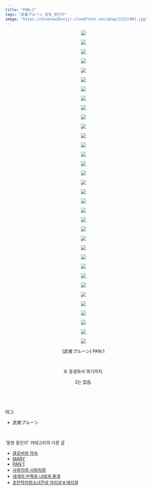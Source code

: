 ```yaml
---
title: "PAN;1"
tags: "武者プルーン 동방_동인지"
image: "https://d1xbsow2hxcyjr.cloudfront.net/ghap/2222/001.jpg"
---
```

<div class="article">
<p style="text-align: center; clear: none; float: none;"><img src="{{ site.imgserver10 }}/ghap/2222/001.jpg"/></p>
<p style="text-align: center; clear: none; float: none;"><img src="{{ site.imgserver10 }}/ghap/2222/002.jpg"/></p>
<p style="text-align: center; clear: none; float: none;"><img src="{{ site.imgserver10 }}/ghap/2222/003.jpg"/></p>
<p style="text-align: center; clear: none; float: none;"><img src="{{ site.imgserver10 }}/ghap/2222/004.jpg"/></p>
<p style="text-align: center; clear: none; float: none;"><img src="{{ site.imgserver10 }}/ghap/2222/005.jpg"/></p>
<p style="text-align: center; clear: none; float: none;"><img src="{{ site.imgserver10 }}/ghap/2222/006.jpg"/></p>
<p style="text-align: center; clear: none; float: none;"><img src="{{ site.imgserver10 }}/ghap/2222/007.jpg"/></p>
<p style="text-align: center; clear: none; float: none;"><img src="{{ site.imgserver10 }}/ghap/2222/008.jpg"/></p>
<p style="text-align: center; clear: none; float: none;"><img src="{{ site.imgserver10 }}/ghap/2222/009.jpg"/></p>
<p style="text-align: center; clear: none; float: none;"><img src="{{ site.imgserver10 }}/ghap/2222/010.jpg"/></p>
<p style="text-align: center; clear: none; float: none;"><img src="{{ site.imgserver10 }}/ghap/2222/011.jpg"/></p>
<p style="text-align: center; clear: none; float: none;"><img src="{{ site.imgserver10 }}/ghap/2222/012.jpg"/></p>
<p style="text-align: center; clear: none; float: none;"><img src="{{ site.imgserver10 }}/ghap/2222/013.jpg"/></p>
<p style="text-align: center; clear: none; float: none;"><img src="{{ site.imgserver10 }}/ghap/2222/014.jpg"/></p>
<p style="text-align: center; clear: none; float: none;"><img src="{{ site.imgserver10 }}/ghap/2222/015.jpg"/></p>
<p style="text-align: center; clear: none; float: none;"><img src="{{ site.imgserver10 }}/ghap/2222/016.jpg"/></p>
<p style="text-align: center; clear: none; float: none;"><img src="{{ site.imgserver10 }}/ghap/2222/017.jpg"/></p>
<p style="text-align: center; clear: none; float: none;"><img src="{{ site.imgserver10 }}/ghap/2222/018.jpg"/></p>
<p style="text-align: center; clear: none; float: none;"><img src="{{ site.imgserver10 }}/ghap/2222/019.jpg"/></p>
<p style="text-align: center; clear: none; float: none;"><img src="{{ site.imgserver10 }}/ghap/2222/020.jpg"/></p>
<p style="text-align: center; clear: none; float: none;"><img src="{{ site.imgserver10 }}/ghap/2222/021.jpg"/></p>
<p style="text-align: center; clear: none; float: none;"><img src="{{ site.imgserver10 }}/ghap/2222/022.jpg"/></p>
<p style="text-align: center; clear: none; float: none;"><img src="{{ site.imgserver10 }}/ghap/2222/023.jpg"/></p>
<p style="text-align: center; clear: none; float: none;"><img src="{{ site.imgserver10 }}/ghap/2222/024.jpg"/></p>
<p style="text-align: center; clear: none; float: none;"><img src="{{ site.imgserver10 }}/ghap/2222/025.jpg"/></p>
<p style="text-align: center; clear: none; float: none;"><img src="{{ site.imgserver10 }}/ghap/2222/026.jpg"/></p>
<p style="text-align: center; clear: none; float: none;"><img src="{{ site.imgserver10 }}/ghap/2222/027.jpg"/></p>
<p style="text-align: center; clear: none; float: none;"><img src="{{ site.imgserver10 }}/ghap/2222/028.jpg"/></p>
<p style="text-align: center; clear: none; float: none;"><img src="{{ site.imgserver10 }}/ghap/2222/029.jpg"/></p>
<p style="text-align: center; clear: none; float: none;"><img src="{{ site.imgserver10 }}/ghap/2222/030.jpg"/></p>
<p style="text-align: center; clear: none; float: none;"><img src="{{ site.imgserver10 }}/ghap/2222/031.jpg"/></p>
<p style="text-align: center; clear: none; float: none;"><img src="{{ site.imgserver10 }}/ghap/2222/032.jpg"/></p>
<p style="text-align: center; clear: none; float: none;"><img src="{{ site.imgserver10 }}/ghap/2222/033.jpg"/></p>
<p style="text-align: center; clear: none; float: none;"><img src="{{ site.imgserver10 }}/ghap/2222/034.jpg"/></p>
<p style="text-align: center; clear: none; float: none;">[武者プルーン] PAN;1</p>
<p style="text-align: center; clear: none; float: none;"><br/></p>
<p style="text-align: center; clear: none; float: none;">또 동생와서 여기까지.</p>
<p style="text-align: center; clear: none; float: none;">2는 없음.</p>
<p><br/></p>
</div><br/>
<div class="tagTrail">
<p>태그: </p>
<ul>
<li>武者プルーン</li>
</ul>
</div><br/>
<div class="another">
<p>'동방 동인지' 카테고리의 다른 글</p>
<ul>
<li><a href="/ghap_2225">클로버와 약속</a></li>
<li><a href="/ghap_2224">MARY</a></li>
<li><a href="/ghap_2222">PAN;1</a></li>
<li><a href="/ghap_2221">사람이여 사람처럼</a></li>
<li><a href="/ghap_2220">세계의 반쪽을 너에게 줄게</a></li>
<li><a href="/ghap_2219">초탄막마법소녀전설 마리살☆매지컬</a></li>
</ul>
</div><br/>
<div class="cb_module cb_fluid">
<div class="cb_wrt cb_profile">
</div><!-- commentList close -->
</div><br/>
